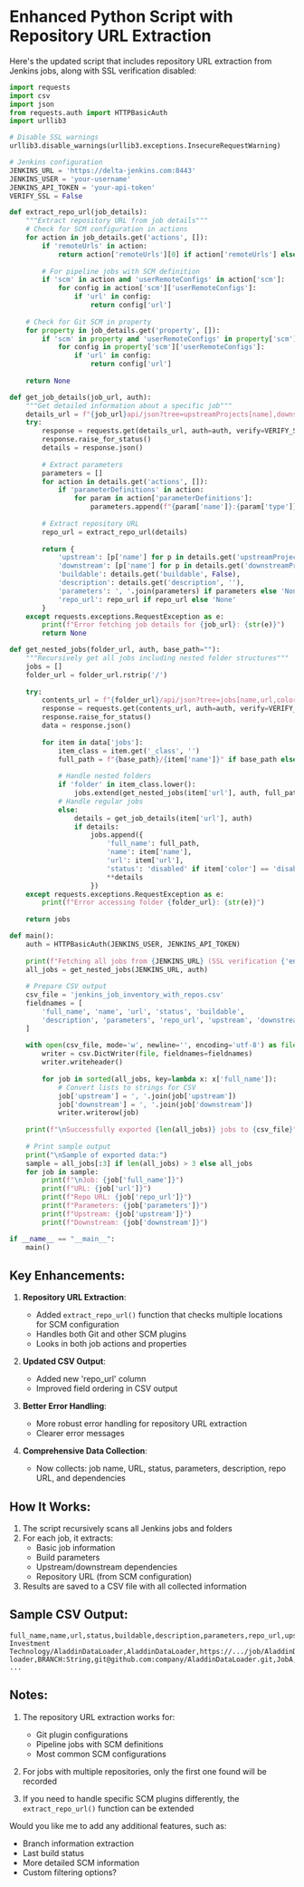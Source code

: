 # Enhanced Python Script with Repository URL Extraction

Here's the updated script that includes repository URL extraction from Jenkins jobs, along with SSL verification disabled:

```python
import requests
import csv
import json
from requests.auth import HTTPBasicAuth
import urllib3

# Disable SSL warnings
urllib3.disable_warnings(urllib3.exceptions.InsecureRequestWarning)

# Jenkins configuration
JENKINS_URL = 'https://delta-jenkins.com:8443'
JENKINS_USER = 'your-username'
JENKINS_API_TOKEN = 'your-api-token'
VERIFY_SSL = False

def extract_repo_url(job_details):
    """Extract repository URL from job details"""
    # Check for SCM configuration in actions
    for action in job_details.get('actions', []):
        if 'remoteUrls' in action:
            return action['remoteUrls'][0] if action['remoteUrls'] else None
        
        # For pipeline jobs with SCM definition
        if 'scm' in action and 'userRemoteConfigs' in action['scm']:
            for config in action['scm']['userRemoteConfigs']:
                if 'url' in config:
                    return config['url']
    
    # Check for Git SCM in property
    for property in job_details.get('property', []):
        if 'scm' in property and 'userRemoteConfigs' in property['scm']:
            for config in property['scm']['userRemoteConfigs']:
                if 'url' in config:
                    return config['url']
    
    return None

def get_job_details(job_url, auth):
    """Get detailed information about a specific job"""
    details_url = f"{job_url}api/json?tree=upstreamProjects[name],downstreamProjects[name],buildable,description,actions[parameterDefinitions[name,type,defaultValue],remoteUrls,scm[userRemoteConfigs[url]]],property[scm[userRemoteConfigs[url]]]"
    try:
        response = requests.get(details_url, auth=auth, verify=VERIFY_SSL, timeout=30)
        response.raise_for_status()
        details = response.json()
        
        # Extract parameters
        parameters = []
        for action in details.get('actions', []):
            if 'parameterDefinitions' in action:
                for param in action['parameterDefinitions']:
                    parameters.append(f"{param['name']}:{param['type']}")
        
        # Extract repository URL
        repo_url = extract_repo_url(details)
        
        return {
            'upstream': [p['name'] for p in details.get('upstreamProjects', [])],
            'downstream': [p['name'] for p in details.get('downstreamProjects', [])],
            'buildable': details.get('buildable', False),
            'description': details.get('description', ''),
            'parameters': ', '.join(parameters) if parameters else 'None',
            'repo_url': repo_url if repo_url else 'None'
        }
    except requests.exceptions.RequestException as e:
        print(f"Error fetching job details for {job_url}: {str(e)}")
        return None

def get_nested_jobs(folder_url, auth, base_path=""):
    """Recursively get all jobs including nested folder structures"""
    jobs = []
    folder_url = folder_url.rstrip('/')
    
    try:
        contents_url = f"{folder_url}/api/json?tree=jobs[name,url,color,_class]"
        response = requests.get(contents_url, auth=auth, verify=VERIFY_SSL, timeout=30)
        response.raise_for_status()
        data = response.json()
        
        for item in data['jobs']:
            item_class = item.get('_class', '')
            full_path = f"{base_path}/{item['name']}" if base_path else item['name']
            
            # Handle nested folders
            if 'folder' in item_class.lower():
                jobs.extend(get_nested_jobs(item['url'], auth, full_path))
            # Handle regular jobs
            else:
                details = get_job_details(item['url'], auth)
                if details:
                    jobs.append({
                        'full_name': full_path,
                        'name': item['name'],
                        'url': item['url'],
                        'status': 'disabled' if item['color'] == 'disabled' else 'enabled',
                        **details
                    })
    except requests.exceptions.RequestException as e:
        print(f"Error accessing folder {folder_url}: {str(e)}")
    
    return jobs

def main():
    auth = HTTPBasicAuth(JENKINS_USER, JENKINS_API_TOKEN)
    
    print(f"Fetching all jobs from {JENKINS_URL} (SSL verification {'enabled' if VERIFY_SSL else 'disabled'})...")
    all_jobs = get_nested_jobs(JENKINS_URL, auth)
    
    # Prepare CSV output
    csv_file = 'jenkins_job_inventory_with_repos.csv'
    fieldnames = [
        'full_name', 'name', 'url', 'status', 'buildable',
        'description', 'parameters', 'repo_url', 'upstream', 'downstream'
    ]
    
    with open(csv_file, mode='w', newline='', encoding='utf-8') as file:
        writer = csv.DictWriter(file, fieldnames=fieldnames)
        writer.writeheader()
        
        for job in sorted(all_jobs, key=lambda x: x['full_name']):
            # Convert lists to strings for CSV
            job['upstream'] = ', '.join(job['upstream'])
            job['downstream'] = ', '.join(job['downstream'])
            writer.writerow(job)
    
    print(f"\nSuccessfully exported {len(all_jobs)} jobs to {csv_file}")
    
    # Print sample output
    print("\nSample of exported data:")
    sample = all_jobs[:3] if len(all_jobs) > 3 else all_jobs
    for job in sample:
        print(f"\nJob: {job['full_name']}")
        print(f"URL: {job['url']}")
        print(f"Repo URL: {job['repo_url']}")
        print(f"Parameters: {job['parameters']}")
        print(f"Upstream: {job['upstream']}")
        print(f"Downstream: {job['downstream']}")

if __name__ == "__main__":
    main()
```

## Key Enhancements:

1. **Repository URL Extraction**:
   - Added `extract_repo_url()` function that checks multiple locations for SCM configuration
   - Handles both Git and other SCM plugins
   - Looks in both job actions and properties

2. **Updated CSV Output**:
   - Added new 'repo_url' column
   - Improved field ordering in CSV output

3. **Better Error Handling**:
   - More robust error handling for repository URL extraction
   - Clearer error messages

4. **Comprehensive Data Collection**:
   - Now collects: job name, URL, status, parameters, description, repo URL, and dependencies

## How It Works:

1. The script recursively scans all Jenkins jobs and folders
2. For each job, it extracts:
   - Basic job information
   - Build parameters
   - Upstream/downstream dependencies
   - Repository URL (from SCM configuration)
3. Results are saved to a CSV file with all collected information

## Sample CSV Output:

```
full_name,name,url,status,buildable,description,parameters,repo_url,upstream,downstream
Investment Technology/AladdinDataLoader,AladdinDataLoader,https://.../job/AladdinDataLoader/,enabled,True,Data loader,BRANCH:String,git@github.com:company/AladdinDataLoader.git,JobA,JobB
...
```

## Notes:

1. The repository URL extraction works for:
   - Git plugin configurations
   - Pipeline jobs with SCM definitions
   - Most common SCM configurations

2. For jobs with multiple repositories, only the first one found will be recorded

3. If you need to handle specific SCM plugins differently, the `extract_repo_url()` function can be extended

Would you like me to add any additional features, such as:
- Branch information extraction
- Last build status
- More detailed SCM information
- Custom filtering options?
